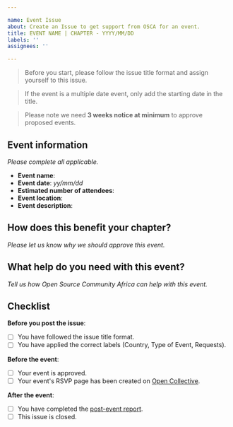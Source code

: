 ```yaml
---

name: Event Issue
about: Create an Issue to get support from OSCA for an event.
title: EVENT NAME | CHAPTER - YYYY/MM/DD
labels: ''
assignees: ''

---
```


> Before you start, please follow the issue title format and assign yourself to this issue.

> If the event is a multiple date event, only add the starting date in the title.

> Please note we need **3 weeks notice at minimum** to approve proposed events.

## Event information
_Please complete all applicable._

- **Event name**:
- **Event date**: _yy/mm/dd_
- **Estimated number of attendees**: 
- **Event location**:
- **Event description**:

## How does this benefit your chapter?
_Please let us know why we should approve this event._

## What help do you need with this event? 
_Tell us how Open Source Community Africa can help with this event._

## Checklist

**Before you post the issue**: 
- [ ] You have followed the issue title format.
- [ ] You have applied the correct labels (Country, Type of Event, Requests).

**Before the event**: 
- [ ] Your event is approved.
- [ ] Your event's RSVP page has been created on [Open Collective](https://opencollective/osca).

**After the event**:  
- [ ] You have completed the [post-event report](/chapter-leads-hub/blob/master/docs/post-event-template.md).
- [ ] This issue is closed.
